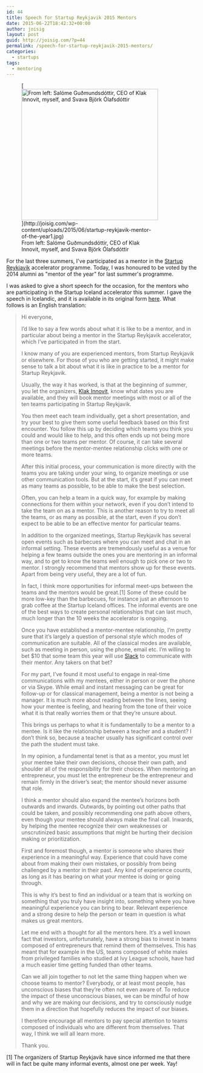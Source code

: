 ```yaml
---
id: 44
title: Speech for Startup Reykjavik 2015 Mentors
date: 2015-06-22T18:42:32+00:00
author: joisig
layout: post
guid: http://joisig.com/?p=44
permalink: /speech-for-startup-reykjavik-2015-mentors/
categories:
  - startups
tags:
  - mentoring
---
```

<figure id="attachment_51" aria-describedby="caption-attachment-51" style="width: 360px" class="wp-caption alignright">[<img class="size-full wp-image-51" src="http://joisig.com/wp-content/uploads/2015/06/startup-reykjavik-mentor-of-the-year1.jpg" alt="From left: Salóme Guðmundsdóttir, CEO of Klak Innovit, myself, and Svava Björk Ólafsdóttir" width="360" height="345" srcset="http://joisig.com/wp-content/uploads/2015/06/startup-reykjavik-mentor-of-the-year1.jpg 360w, http://joisig.com/wp-content/uploads/2015/06/startup-reykjavik-mentor-of-the-year1-300x288.jpg 300w" sizes="(max-width: 360px) 100vw, 360px" />](http://joisig.com/wp-content/uploads/2015/06/startup-reykjavik-mentor-of-the-year1.jpg)<figcaption id="caption-attachment-51" class="wp-caption-text">From left: Salóme Guðmundsdóttir, CEO of Klak Innovit, myself, and Svava Björk Ólafsdóttir</figcaption></figure> 

For the last three summers, I've participated as a mentor in the <a href="http://www.startupreykjavik.com/" target="_blank">Startup Reykjavik</a> accelerator programme. Today, I was honoured to be voted by the 2014 alumni as "mentor of the year" for last summer's programme.

I was asked to give a short speech for the occasion, for the mentors who are participating in the Startup Iceland accelerator this summer. I gave the speech in Icelandic, and it is available in its original form <a href="https://docs.google.com/document/d/1BUL5dE4WNPyk7xaMyca9Hj0gfgqQOYsxhk845DbfvjM/edit?usp=sharing" target="_blank">here</a>. What follows is an English translation:

> Hi everyone,
> 
> I’d like to say a few words about what it is like to be a mentor, and in particular about being a mentor in the Startup Reykjavik accelerator, which I’ve participated in from the start.
> 
> I know many of you are experienced mentors, from Startup Reykjavik or elsewhere. For those of you who are getting started, it might make sense to talk a bit about what it is like in practice to be a mentor for Startup Reykjavik.
> 
> Usually, the way it has worked, is that at the beginning of summer, you let the organizers, <a href="http://klakinnovit.is/" target="_blank">Klak Innovit</a>, know what dates you are available, and they will book mentor meetings with most or all of the ten teams participating in Startup Reykjavik.
> 
> You then meet each team individually, get a short presentation, and try your best to give them some useful feedback based on this first encounter. You follow this up by deciding which teams you think you could and would like to help, and this often ends up not being more than one or two teams per mentor. Of course, it can take several meetings before the mentor-mentee relationship clicks with one or more teams.
> 
> After this initial process, your communication is more directly with the teams you are taking under your wing, to organize meetings or use other communication tools. But at the start, it’s great if you can meet as many teams as possible, to be able to make the best selection.
> 
> Often, you can help a team in a quick way, for example by making connections for them within your network, even if you don’t intend to take the team on as a mentor. This is another reason to try to meet all the teams, or as many as possible, at the start, even if you don’t expect to be able to be an effective mentor for particular teams.
> 
> In addition to the organized meetings, Startup Reykjavik has several open events such as barbecues where you can meet and chat in an informal setting. These events are tremendously useful as a venue for helping a few teams outside the ones you are mentoring in an informal way, and to get to know the teams well enough to pick one or two to mentor. I strongly recommend that mentors show up for these events. Apart from being very useful, they are a lot of fun.
> 
> In fact, I think more opportunities for informal meet-ups between the teams and the mentors would be great.[1] Some of these could be more low-key than the barbecues, for instance just an afternoon to grab coffee at the Startup Iceland offices. The informal events are one of the best ways to create personal relationships that can last much, much longer than the 10 weeks the accelerator is ongoing.
> 
> Once you have established a mentor-mentee relationship, I’m pretty sure that it’s largely a question of personal style which modes of communication are suitable. All of the classical modes are available, such as meeting in person, using the phone, email etc. I’m willing to bet $10 that some team this year will use <a href="https://slack.com/" target="_blank">Slack</a> to communicate with their mentor. Any takers on that bet?
> 
> For my part, I’ve found it most useful to engage in real-time communications with my mentees, either in person or over the phone or via Skype. While email and instant messaging can be great for follow-up or for classical management, being a mentor is not being a manager. It is much more about reading between the lines, seeing how your mentee is feeling, and hearing from the tone of their voice what it is that really worries them or that they’re unsure about.
> 
> This brings us perhaps to what it is fundamentally to be a mentor to a mentee. Is it like the relationship between a teacher and a student? I don’t think so, because a teacher usually has significant control over the path the student must take.
> 
> In my opinion, a fundamental tenet is that as a mentor, you must let your mentee take their own decisions, choose their own path, and shoulder all of the responsibility for their choices. When mentoring an entrepreneur, you must let the entrepreneur be the entrepreneur and remain firmly in the driver’s seat; the mentor should never assume that role.
> 
> I think a mentor should also expand the mentee’s horizons both outwards and inwards. Outwards, by pointing out other paths that could be taken, and possibly recommending one path above others, even though your mentee should always make the final call. Inwards, by helping the mentee recognize their own weaknesses or unscrutinized basic assumptions that might be hurting their decision making or prioritization.
> 
> First and foremost though, a mentor is someone who shares their experience in a meaningful way. Experience that could have come about from making their own mistakes, or possibly from being challenged by a mentor in their past. Any kind of experience counts, as long as it has bearing on what your mentee is doing or going through.
> 
> This is why it’s best to find an individual or a team that is working on something that you truly have insight into, something where you have meaningful experience you can bring to bear. Relevant experience and a strong desire to help the person or team in question is what makes us great mentors.
> 
> Let me end with a thought for all the mentors here. It’s a well known fact that investors, unfortunately, have a strong bias to invest in teams composed of entrepreneurs that remind them of themselves. This has meant that for example in the US, teams composed of white males from privileged families who studied at Ivy League schools, have had a much easier time getting funded than other teams.
> 
> Can we all join together to not let the same thing happen when we choose teams to mentor? Everybody, or at least most people, has unconscious biases that they’re often not even aware of. To reduce the impact of these unconscious biases, we can be mindful of how and why we are making our decisions, and try to consciously nudge them in a direction that hopefully reduces the impact of our biases.
> 
> I therefore encourage all mentors to pay special attention to teams composed of individuals who are different from themselves. That way, I think we will all learn more.
> 
> Thank you.

[1] The organizers of Startup Reykjavik have since informed me that there will in fact be quite many informal events, almost one per week. Yay!